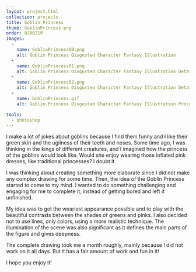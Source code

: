 ```yaml
---
layout: project.html
collection: projects
title: Goblin Princess
thumb: GoblinPrincess.png
order: 0200219
images:
  -
    name: GoblinPrincess00.png
    alt: Goblin Princess Disgusted Character Fantasy Illustration
  -
    name: GoblinPrincess01.png
    alt: Goblin Princess Disgusted Character Fantasy Illustration Detail
  -
    name: GoblinPrincess02.png
    alt: Goblin Princess Disgusted Character Fantasy Illustration Detail
  -
    name: GoblinPrincess.gif
    alt: Goblin Princess Disgusted Character Fantasy Illustration Process

tools:
  - photoshop
---
```

I make a lot of jokes about goblins because I find them funny and I like their green skin and the ugliness of their teeth and noses. Some time ago, I was thinking in the kings of different creatures, and I imagined how the princess of the goblins would look like. Would she enjoy wearing those inflated pink dresses, like traditional princesses? I doubt it.

I was thinking about creating something more elaborate since I did not make any complex drawing for some time. Then, the idea of the Goblin Princess started to come to my mind. I wanted to do something challenging and engaging for me to complete it, instead of getting bored and left it unfinished.

My idea was to get the weariest appearance possible and to play with the beautiful contrasts between the shades of greens and pinks. I also decided not to use lines, only colors, using a more realistic technique. The illumination of the scene was also significant as it defines the main parts of the figure and gives deepness.  

The complete drawing took me a month roughly, mainly because I did not work on it all days. But it has a fair amount of work and fun in it!

I hope you enjoy it!
